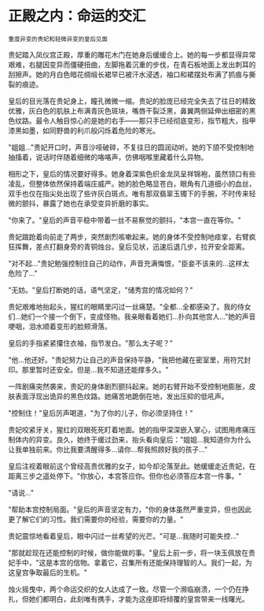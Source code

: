 # 正殿之内：命运的交汇

    重度异变的贵妃和轻微异变的皇后见面

贵妃踏入凤仪宫正殿，厚重的雕花木门在她身后缓缓合上。她的每一步都显得异常艰难，右腿因变异而僵硬扭曲，左脚拖着沉重的步伐，在青石板地面上发出刺耳的刮擦声。她的月白色暗花绸缎长裙早已被汗水浸透，袖口和裙摆处布满了抓痕与撕裂的痕迹。

皇后的目光落在贵妃身上，瞳孔微微一缩。贵妃的脸庞已经完全失去了往日的精致优雅，灰白色的肌肤上布满青灰色斑块，嘴唇干裂泛黑，鼻翼两侧延伸出细密的黑色纹路。最令人触目惊心的是她的右手——那只手已经彻底变形，指节粗大，指甲漆黑如墨，如同野兽的利爪般闪烁着危险的寒光。

"姐姐..."贵妃开口时，声音沙哑破碎，不复往日的圆润动听。她的下颌不受控制地抽搐着，说话时伴随着细微的咯咯声，仿佛咽喉里藏着什么异物。

相形之下，皇后的情况要好得多。她身着深紫色织金龙凤呈祥锦袍，虽然领口有些凌乱，但整体依然保持着端庄威严。她的脸色略显苍白，眼角有几道细小的血丝，双手也仅在指尖处出现了些许灰白斑点。唯有那双翡翠玉镯下的手腕，不时传来轻微的颤抖，暴露了她也在承受变异折磨的事实。

"你来了。"皇后的声音平稳中带着一丝不易察觉的颤抖，"本宫一直在等你。"

贵妃踉跄着向前走了两步，突然剧烈咳嗽起来。她的身体不受控制地痉挛，右臂疯狂挥舞，差点打翻身旁的青铜烛台。皇后见状，迅速后退几步，拉开安全距离。

"对不起..."贵妃勉强控制住自己的动作，声音充满悔恨，"臣妾不该来的...这样太危险了..."

"无妨。"皇后打断她的话，语气坚定，"储秀宫的情况如何？"

贵妃艰难地抬起头，猩红的眼睛里闪过一丝痛楚。"全都...全都感染了。我的侍女们...她们一个接一个倒下，变成怪物。我亲眼看着她们...扑向其他宫人..."她的声音哽咽，泪水顺着变形的脸颊滑落。

皇后的手指紧紧攥住衣袖，指节发白。"那么太子呢？"

"他...他还好。"贵妃努力让自己的声音保持平静，"我把他藏在密室里，用符咒封印。那里暂时还安全。但是...我不知道还能撑多久。"

一阵剧痛突然袭来，贵妃的身体剧烈颤抖起来。她的右臂开始不受控制地膨胀，皮肤表面浮现出诡异的黑色纹路。她痛苦地跪倒在地，发出压抑的低吼声。

"控制住！"皇后厉声喝道，"为了你的儿子，你必须坚持住！"

贵妃咬紧牙关，猩红的双眼死死盯着地面。她的指甲深深嵌入掌心，试图用疼痛压制体内的异变。良久，她终于缓过劲来，抬头看向皇后："姐姐...我知道你为什么让我单独前来。你比我要清醒得多...请你...帮我照顾好我的孩子..."

皇后注视着眼前这个曾经高贵优雅的女子，如今却沦落至此。她缓缓走近贵妃，在距离三步之遥处停下。"你放心，本宫答应你。但你也必须答应本宫一件事。"

"请说..."

"帮助本宫控制局面。"皇后的声音坚定有力，"你的身体虽然严重变异，但也因此更了解它们的习性。我们需要你的经验，需要你的力量。"

贵妃震惊地看着皇后，眼中闪过一丝希望的光芒。"可是...我随时可能失控..."

"那就趁现在还能控制的时候，做你能做的事。"皇后上前一步，将一块玉佩放在贵妃手中，"这是本宫的信物。拿着它，召集所有还能保持理智的人。我们一起，为这皇宫争取最后的生机。"

烛火摇曳中，两个命运交织的女人达成了一致。尽管一个濒临崩溃，一个仍在挣扎，但她们都明白，此刻唯有携手，才能为这座即将倾覆的皇宫带来一线曙光。